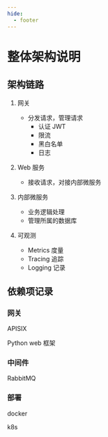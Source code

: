 ```yaml
---
hide:
  - footer
---
```



# 整体架构说明

## 架构链路

1. 网关

     - 分发请求，管理请求
       - 认证 JWT
       - 限流
       - 黑白名单
       - 日志

2. Web 服务

     - 接收请求，对接内部微服务

3. 内部微服务

     - 业务逻辑处理
     - 管理所属的数据库

4. 可观测
   
     - Metrics 度量
     - Tracing 追踪
     - Logging 记录

## 依赖项记录

### 网关
  
APISIX

Python web 框架

### 中间件

RabbitMQ

### 部署

docker

k8s


